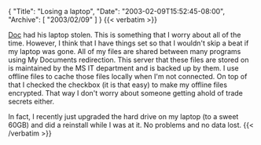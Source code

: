 {
  "Title": "Losing a laptop",
  "Date": "2003-02-09T15:52:45-08:00",
  "Archive": [
    "2003/02/09"
  ]
}
{{< verbatim >}}
<P><a href="http://doc.weblogs.com/2003/02/08">Doc</a> had his laptop stolen.  This is something that I worry about all of the time. However, I think that I have things set so that I wouldn't skip a beat if my laptop was gone.  All of my files are shared between many programs using My Documents redirection.  This server that these files are stored on is maintained by the MS IT department and is backed up by them.  I use offline files  to cache those files locally when I'm not connected.  On top of that I checked the checkbox (it is that easy) to make my offline files encrypted.  That way I don't worry about someone getting ahold of trade secrets either.
<P>In fact, I recently just upgraded the hard drive on my laptop (to a sweet 60GB) and did a reinstall while I was at it.  No problems and no data lost.
{{< /verbatim >}}
